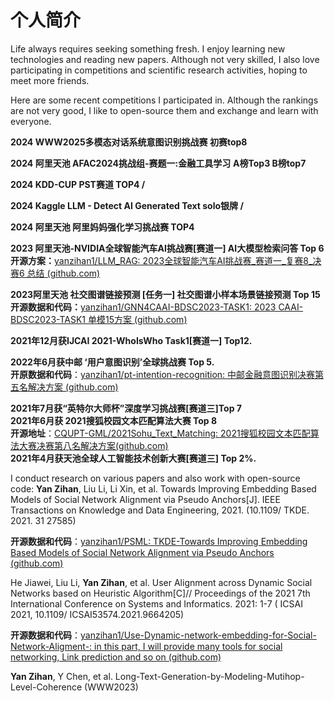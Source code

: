 # 个人简介

Life always requires seeking something fresh.
I enjoy learning new technologies and reading new papers.
Although not very skilled, I also love participating in competitions and scientific research activities, hoping to meet more friends.

Here are some recent competitions I participated in. Although the rankings are not very good, I like to open-source them and exchange and learn with everyone.

**2024 WWW2025多模态对话系统意图识别挑战赛 初赛top8**  

**2024 阿里天池 AFAC2024挑战组-赛题一:金融工具学习** **A榜Top3 B榜top7**  

**2024 KDD-CUP PST赛道 TOP4 /**  

**2024 Kaggle LLM - Detect AI Generated Text solo银牌 /**  

**2024 阿里天池 阿里妈妈强化学习挑战赛  TOP4**  

**2023 阿里天池-NVIDIA全球智能汽车AI挑战赛[赛道一] AI大模型检索问答 Top 6**  
**开源方案：**[yanzihan1/LLM_RAG: 2023全球智能汽车AI挑战赛_赛道一_复赛8_决赛6 总结 (github.com)](https://github.com/yanzihan1/LLM_RAG)  

**2023阿里天池 社交图谱链接预测 [任务一] 社交图谱小样本场景链接预测 Top 15**  
**开源数据和代码：**[yanzihan1/GNN4CAAI-BDSC2023-TASK1: 2023 CAAI-BDSC2023-TASK1 单模15方案 (github.com)](https://github.com/yanzihan1/GNN4CAAI-BDSC2023-TASK1)  

**2021年12月获IJCAI 2021-WhoIsWho Task1[赛道一] Top12.**  

**2022年6月获中邮 ‘用户意图识别’全球挑战赛 Top 5.**  
**开原数据和代码**：[yanzihan1/pt-intention-recognition: 中邮金融意图识别决赛第五名解决方案 (github.com)](https://github.com/yanzihan1/pt-intention-recognition)  

**2021年7月获“英特尔大师杯”深度学习挑战赛[赛道三]Top 7  
2021年6月获 2021搜狐校园文本匹配算法大赛 Top 8**   
**开源地址**：[CQUPT-GML/2021Sohu_Text_Matching: 2021搜狐校园文本匹配算法大赛决赛第八名解决方案(github.com)](https://github.com/CQUPT-GML/2021Sohu_Text_Matching)  
**2021年4月获天池全球人工智能技术创新大赛[赛道三] Top 2%.**  


I conduct research on various papers and also work with open-source code:
**Yan Zihan**, Liu Li, Li Xin, et al. Towards Improving Embedding Based Models of Social Network Alignment via Pseudo Anchors[J]. IEEE Transactions on Knowledge and Data Engineering, 2021. (10.1109/ TKDE. 2021. 31 27585)

**开源数据和代码**：[yanzihan1/PSML: TKDE-Towards Improving Embedding Based Models of Social Network Alignment via Pseudo Anchors (github.com)](https://github.com/yanzihan1/PSML)

He Jiawei, Liu Li, **Yan Zihan**, et al. User Alignment across Dynamic Social Networks based on Heuristic Algorithm[C]// Proceedings of the 2021 7th International Conference on Systems and Informatics. 2021: 1-7 ( ICSAI 2021, 10.1109/ ICSAI53574.2021.9664205)

**开源数据和代码**：[yanzihan1/Use-Dynamic-network-embedding-for-Social-Network-Aligment-: in this part, I will provide many tools for social networking, Link prediction and so on (github.com)](https://github.com/yanzihan1/Use-Dynamic-network-embedding-for-Social-Network-Aligment-)

**Yan Zihan**, Y Chen, et al. Long-Text-Generation-by-Modeling-Mutihop-Level-Coherence (WWW2023)

